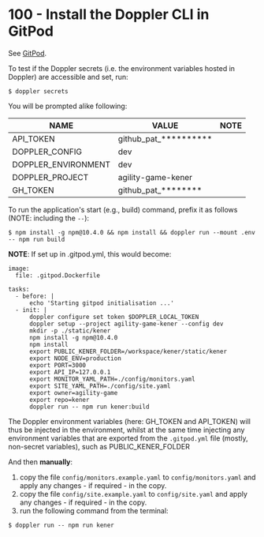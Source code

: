 # 100 - Install the Doppler CLI in GitPod

See [GitPod](https://docs.doppler.com/docs/gitpod).

To test if the Doppler secrets (i.e. the environment variables hosted in Doppler) are accessible and set, run:

```
$ doppler secrets
```

You will be prompted alike following:

| NAME | VALUE | NOTE |
| ----- | ---- | ---- |
| API_TOKEN | github_pat_********** | |
| DOPPLER_CONFIG | dev | |
| DOPPLER_ENVIRONMENT | dev | |
| DOPPLER_PROJECT | agility-game-kener | |
| GH_TOKEN | github_pat_******** | |

To run the application's start (e.g., build) command, prefix it as follows (NOTE: including the ```--```):

```
$ npm install -g npm@10.4.0 && npm install && doppler run --mount .env -- npm run build
```

**NOTE**: If set up in .gitpod.yml, this would become:

```
image:
  file: .gitpod.Dockerfile

tasks:
  - before: | 
      echo 'Starting gitpod initialisation ...'
  - init: |
      doppler configure set token $DOPPLER_LOCAL_TOKEN
      doppler setup --project agility-game-kener --config dev
      mkdir -p ./static/kener
      npm install -g npm@10.4.0
      npm install
      export PUBLIC_KENER_FOLDER=/workspace/kener/static/kener
      export NODE_ENV=production
      export PORT=3000
      export API_IP=127.0.0.1
      export MONITOR_YAML_PATH=./config/monitors.yaml
      export SITE_YAML_PATH=./config/site.yaml
      export owner=agility-game
      export repo=kener
      doppler run -- npm run kener:build
```

The Doppler environment variables (here: GH_TOKEN and API_TOKEN) will thus be injected in the environment, whilst at the same time injecting any environment variables that are exported from the ```.gitpod.yml``` file (mostly, non-secret variables), such as PUBLIC_KENER_FOLDER 

And then **manually**:
1. copy the file ```config/monitors.example.yaml``` to ```config/monitors.yaml``` and apply any changes - if required - in the copy.
2. copy the file ```config/site.example.yaml``` to ```config/site.yaml``` and apply any changes - if required - in the copy.
3. run the following command from the terminal:

```
$ doppler run -- npm run kener
```
